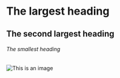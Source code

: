 # The largest heading
## The second largest heading
###### The smallest heading
![This is an image](https://i0.wp.com/devbin.kr/wp-content/uploads/2017/07/%EB%8B%A4%EC%9A%B4%EB%A1%9C%EB%93%9C.png?fit=600%2C315&ssl=1)

